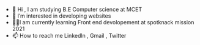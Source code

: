 - 👋 Hi , I am studying B.E Computer science at MCET
- 👀 I’m interested in developing websites
- 👩‍💻I am currently learning Front end devolopement at spotknack mission 2021 
- 📫 How to reach me Linkedln , Gmail , Twitter
